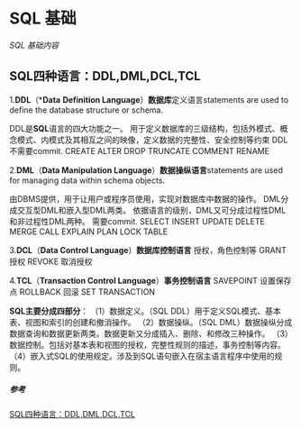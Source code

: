 # SQL 基础

*SQL 基础内容*

## SQL四种语言：DDL,DML,DCL,TCL

1.**DDL**（***Data** **Definition Language**）**数据库**定义语言statements are used to define the database structure or schema.

DDL是**SQL**语言的四大功能之一。
用于定义数据库的三级结构，包括外模式、概念模式、内模式及其相互之间的映像，定义数据的完整性、安全控制等约束
DDL不需要commit.
CREATE
ALTER
DROP
TRUNCATE
COMMENT
RENAME

2.**DML**（**Data Manipulation Language**）**数据操纵语言**statements are used for managing data within schema objects.

由DBMS提供，用于让用户或程序员使用，实现对数据库中数据的操作。
DML分成交互型DML和嵌入型DML两类。
依据语言的级别，DML又可分成过程性DML和非过程性DML两种。
需要commit.
SELECT
INSERT
UPDATE
DELETE
MERGE
CALL
EXPLAIN PLAN
LOCK TABLE

3.**DCL**（**Data Control Language**）**数据库控制语言** 授权，角色控制等
GRANT 授权
REVOKE 取消授权

4.**TCL**（**Transaction Control Language**）**事务控制语言**
SAVEPOINT 设置保存点
ROLLBACK 回滚
SET TRANSACTION

**SQL主要分成四部分**：
（1）数据定义。（SQL DDL）用于定义SQL模式、基本表、视图和索引的创建和撤消操作。
（2）数据操纵。（SQL DML）数据操纵分成数据查询和数据更新两类。数据更新又分成插入、删除、和修改三种操作。
（3）数据控制。包括对基本表和视图的授权，完整性规则的描述，事务控制等内容。
（4）嵌入式SQL的使用规定。涉及到SQL语句嵌入在宿主语言程序中使用的规则。









##### 参考

[SQL四种语言：DDL,DML,DCL,TCL](https://www.cnblogs.com/henryhappier/archive/2010/07/05/1771295.html)